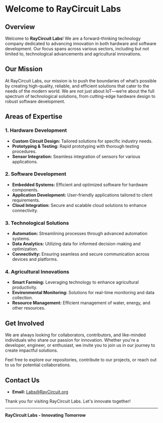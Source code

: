 # Welcome to RayCircuit Labs

## Overview

Welcome to **RayCircuit Labs**! We are a forward-thinking technology company dedicated to advancing innovation in both hardware and software development. Our focus spans across various sectors, including but not limited to, technological advancements and agricultural innovations.

## Our Mission

At RayCircuit Labs, our mission is to push the boundaries of what’s possible by creating high-quality, reliable, and efficient solutions that cater to the needs of the modern world. We are not just about IoT—we’re about the full spectrum of technological solutions, from cutting-edge hardware design to robust software development.

## Areas of Expertise

### 1. Hardware Development
- **Custom Circuit Design:** Tailored solutions for specific industry needs.
- **Prototyping & Testing:** Rapid prototyping with thorough testing procedures.
- **Sensor Integration:** Seamless integration of sensors for various applications.

### 2. Software Development
- **Embedded Systems:** Efficient and optimized software for hardware components.
- **Application Development:** User-friendly applications tailored to client requirements.
- **Cloud Integration:** Secure and scalable cloud solutions to enhance connectivity.

### 3. Technological Solutions
- **Automation:** Streamlining processes through advanced automation systems.
- **Data Analytics:** Utilizing data for informed decision-making and optimization.
- **Connectivity:** Ensuring seamless and secure communication across devices and platforms.

### 4. Agricultural Innovations
- **Smart Farming:** Leveraging technology to enhance agricultural productivity.
- **Environmental Monitoring:** Solutions for real-time monitoring and data collection.
- **Resource Management:** Efficient management of water, energy, and other resources.

## Get Involved

We are always looking for collaborators, contributors, and like-minded individuals who share our passion for innovation. Whether you're a developer, engineer, or enthusiast, we invite you to join us in our journey to create impactful solutions.

Feel free to explore our repositories, contribute to our projects, or reach out to us for potential collaborations.

## Contact Us
- **Email:** [Labs@RayCircuit.org](mailto:Labs@RayCircuit.org)

Thank you for visiting RayCircuit Labs. Let's innovate together!

---

**RayCircuit Labs - Innovating Tomorrow**
